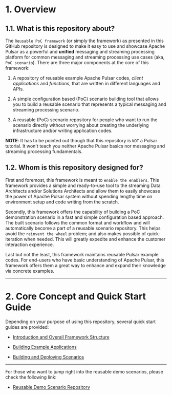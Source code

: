 # 1. Overview

## 1.1. What is this repository about?

The `Reusable PoC framework` (or simply the framework) as presented in this GitHub repository is designed to make it easy to use and showcase Apache Pulsar as a powerful and **unified** messaging and streaming processing platform for common messaging and streaming processing use cases (aka, `PoC scenario`). There are three major components at the core of this framework:

1. A repository of reusable example Apache Pulsar codes, *client applications* and *functions*, that are written in different languages and APIs.

2. A simple configuration based (PoC) scenario building tool that allows you to build a reusable scenario that represents a typical messaging and streaming processing scenario.

3. A reusable (PoC) scenario repository for people who want to run the scenario directly without worrying about creating the underlying infrastructure and/or writing application codes.

**NOTE**: It has to be pointed out though that this repository is `NOT` a Pulsar tutorial. It won't teach you neither Apache Pulsar basics nor messaging and streaming processing fundamentals. 

## 1.2. Whom is this repository designed for? 

First and foremost, this framework is meant to `enable the enablers`. This framework provides a simple and ready-to-use tool to the streaming Data Architects and/or Solutions Architects and allow them to easily showcase the power of Apache Pulsar system without spending lengthy time on environment setup and code writing from the scratch.

Secondly, this framework offers the capability of building a PoC demonstration scenario in a fast and simple configuration based approach. The built scenario follows the common format and workflow and will automatically become a part of a reusable scenario repository. This helps avoid the `reinvent the wheel` problem; and also makes possible of quick-iteration when needed. This will greatly expedite and enhance the customer interaction experience.

Last but not the least, this framework maintains reusable Pulsar example codes. For end-users who have basic understanding of Apache Pulsar, this framework offers them a great way to enhance and expand their knowledge via concrete examples. 

---

# 2. Core Concept and Quick Start Guide

Depending on your purpose of using this repository, several quick start guides are provided:

* [Introduction and Overall Framework Structure](doc/overall_structure.md)

* [Building Example Applications](doc/app_code.md)

* [Building and Deploying Scenarios](doc/understand_scenario.md)

---

For those who want to jump right into the reusable demo scenarios, please check the following link: 

* [Reusable Demo Scenario Repository](doc/reusable_scn_repos.md)